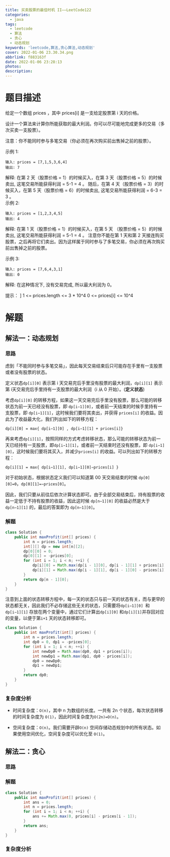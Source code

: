 ```yaml
---
title: 买卖股票的最佳时机 II——LeetCode122
categories:
  - java
tags:
  - leetcode
  - 算法
  - 贪心
  - 动态规划
keywords: 'leetcode,算法,贪心算法,动态规划'
cover: 2022-01-06 23.30.34.png
abbrlink: f883163f
date: 2022-01-06 23:28:13
photos:
description:
---
```


# 题目描述

给定一个数组 prices ，其中 prices[i] 是一支给定股票第 i 天的价格。

设计一个算法来计算你所能获取的最大利润。你可以尽可能地完成更多的交易（多次买卖一支股票）。

注意：你不能同时参与多笔交易（你必须在再次购买前出售掉之前的股票）。

示例 1:

```plaintext
输入: prices = [7,1,5,3,6,4]
输出: 7
```

解释: 在第 2 天（股票价格 = 1）的时候买入，在第 3 天（股票价格 = 5）的时候卖出, 这笔交易所能获得利润 = 5-1 = 4 。
随后，在第 4 天（股票价格 = 3）的时候买入，在第 5 天（股票价格 = 6）的时候卖出, 这笔交易所能获得利润 = 6-3 = 3 。
     
示例 2:

```plaintext
输入: prices = [1,2,3,4,5]
输出: 4
```
解释: 在第 1 天（股票价格 = 1）的时候买入，在第 5 天 （股票价格 = 5）的时候卖出, 这笔交易所能获得利润 = 5-1 = 4 。
注意你不能在第 1 天和第 2 天接连购买股票，之后再将它们卖出。因为这样属于同时参与了多笔交易，你必须在再次购买前出售掉之前的股票。

示例 3:

```plaintext
输入: prices = [7,6,4,3,1]
输出: 0
```
解释: 在这种情况下, 没有交易完成, 所以最大利润为 0。

提示：
]
1 <= prices.length <= 3 * 10^4
0 <= prices[i] <= 10^4

# 解题

## 解法一：动态规划

### 思路

虑到「不能同时参与多笔交易」，因此每天交易结束后只可能存在手里有一支股票或者没有股票的状态。

定义状态`dp[i][0]` 表示第 i 天交易完后手里没有股票的最大利润，`dp[i][1]` 表示第 i天交易完后手里持有一支股票的最大利润（i 从 0 开始）。(**定义状态**)

考虑`dp[i][0]` 的转移方程，如果这一天交易完后手里没有股票，那么可能的转移状态为前一天已经没有股票，即 `dp[i−1][0]`，或者前一天结束的时候手里持有一支股票，即 `dp[i−1][1]`，这时候我们要将其卖出，并获得 `prices[i]` 的收益。因此为了收益最大化，我们列出如下的转移方程：

`dp[i][0] = max{ dp[i−1][0] , dp[i−1][1] + prices[i]}`

再来考虑`dp[i][1]`，按照同样的方式考虑转移状态，那么可能的转移状态为前一天已经持有一支股票，即`dp[i−1][1]`，或者前一天结束时还没有股票，即 `dp[i−1][0]`，这时候我们要将其买入，并减少`prices[i]` 的收益。可以列出如下的转移方程：

`dp[i][1] = max{ dp[i−1][1], dp[i−1][0]−prices[i] }`

对于初始状态，根据状态定义我们可以知道第 00 天交易结束的时候 `dp[0][0]=0`，`dp[0][1]=−prices[0]`。

因此，我们只要从前往后依次计算状态即可。由于全部交易结束后，持有股票的收益一定低于不持有股票的收益，因此这时候 `dp[n−1][0]` 的收益必然是大于`dp[n−1][1]` 的，最后的答案即为 `dp[n−1][0]`。

### 解题

```java
class Solution {
    public int maxProfit(int[] prices) {
        int n = prices.length;
        int[][] dp = new int[n][2];
        dp[0][0] = 0;
        dp[0][1] = -prices[0];
        for (int i = 1; i < n; ++i) {
            dp[i][0] = Math.max(dp[i - 1][0], dp[i - 1][1] + prices[i]);
            dp[i][1] = Math.max(dp[i - 1][1], dp[i - 1][0] - prices[i]);
        }
        return dp[n - 1][0];
    }
}
```

注意到上面的状态转移方程中，每一天的状态只与前一天的状态有关，而与更早的状态都无关，因此我们不必存储这些无关的状态，只需要将`dp[i−1][0] `和`dp[i−1][1]` 存放在两个变量中，通过它们计算出`dp[i][0]` 和`dp[i][1]`并存回对应的变量，以便于第`i+1` 天的状态转移即可。

```java
class Solution {
    public int maxProfit(int[] prices) {
        int n = prices.length;
        int dp0 = 0, dp1 = -prices[0];
        for (int i = 1; i < n; ++i) {
            int newDp0 = Math.max(dp0, dp1 + prices[i]);
            int newDp1 = Math.max(dp1, dp0 - prices[i]);
            dp0 = newDp0;
            dp1 = newDp1;
        }
        return dp0;
    }
}
```

### 复杂度分析

- 时间复杂度：`O(n)`，其中 n 为数组的长度。一共有 2n 个状态，每次状态转移的时间复杂度为 `O(1)`，因此时间复杂度为`O(2n)=O(n)`。

- 空间复杂度：`O(n)`。我们需要开辟`O(n)` 空间存储动态规划中的所有状态。如果使用空间优化，空间复杂度可以优化至 `O(1)`。

## 解法二：贪心

### 思路

### 解题

```java
class Solution {
    public int maxProfit(int[] prices) {
        int ans = 0;
        int n = prices.length;
        for (int i = 1; i < n; ++i) {
            ans += Math.max(0, prices[i] - prices[i - 1]);
        }
        return ans;
    }
}
```

### 复杂度分析